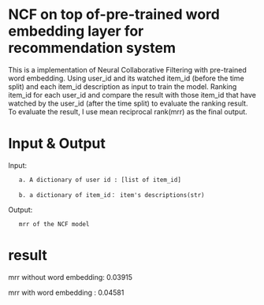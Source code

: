 # NCF on top of-pre-trained word embedding layer for recommendation system
This is a implementation of Neural Collaborative Filtering with pre-trained word embedding. Using user_id and its watched item_id (before the time split) and each item_id description as input to train the model. 
Ranking item_id for each user_id and compare the result with those item_id that have watched by the user_id (after the time split) to evaluate the ranking result.
To evaluate the result, I use mean reciprocal rank(mrr) as the final output.

# Input & Output
Input: 

       a. A dictionary of user id : [list of item_id]

       b. a dictionary of item_id： item's descriptions(str)
       
Output: 

       mrr of the NCF model

# result
mrr without word embedding: 0.03915

mrr with word embedding : 0.04581
